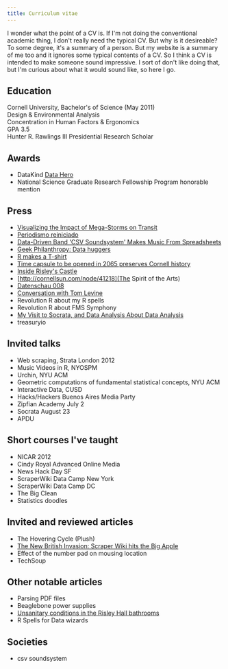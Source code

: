 ```yaml
---
title: Curriculum vitae
---
```

I wonder what the point of a CV is. If I'm not doing the conventional
academic thing, I don't really need the typical CV. But why is it desireable?
To some degree, it's a summary of a person. But my website is a summary
of me too and it ignores some typical contents of a CV.
So I think a CV is intended to make someone sound impressive. I sort
of don't like doing that, but I'm curious about what it would sound like,
so here I go.

## Education
Cornell University, Bachelor's of Science (May 2011)<br>
Design & Environmental Analysis<br>
Concentration in Human Factors & Ergonomics<br>
GPA 3.5<br>
Hunter R. Rawlings III Presidential Research Scholar

## Awards
* DataKind [Data Hero](http://datakind.org/2012/08/data-heroes-tom-levine/)
* National Science Graduate Research Fellowship Program honorable mention

## Press
* [Visualizing the Impact of Mega-Storms on Transit](http://www.theatlanticcities.com/commute/2013/05/visualizing-impact-mega-storms-transit/5660/)
* [Periodismo reiniciado](http://www.pagina12.com.ar/diario/cdigital/31-202522-2012-09-04.html)
* [Data-Driven Band 'CSV Soundsystem' Makes Music From Spreadsheets](http://www.dnainfo.com/new-york/20130429/greenpoint/data-driven-band-csv-soundsystem-makes-music-from-spreadsheets)
* [Geek Philanthropy: Data huggers](http://www.economist.com/news/international/21564831-innovative-charity-rallies-geeks-good-cause)
* [R makes a T-shirt](http://blog.revolutionanalytics.com/2009/06/r-makes-a-tshirt.html)
* [Time capsule to be opened in 2065 preserves Cornell history](http://news.cornell.edu/stories/2012/11/time-capsule-preserves-cornell-history-until-2065)
* [Inside Risley's Castle](http://cornellsun.com/node/33124)
* [http://cornellsun.com/node/41218](The Spirit of the Arts)
* [Datenschau 008](http://www.kuechenstud.io/datenschau/podcast/ds008/)
* [Conversation with Tom Levine](http://www.youtube.com/watch?v=wX7IedZCTSo)
* Revolution R about my R spells
* Revolution R about FMS Symphony
* [My Visit to Socrata, and Data Analysis About Data Analysis](http://www.socrata.com/blog/my-visit-to-socrata-and-data-analysis-about-data-analysis/)
* treasuryio

## Invited talks
* Web scraping, Strata London 2012
* Music Videos in R, NYOSPM
* Urchin, NYU ACM
* Geometric computations of fundamental statistical concepts, NYU ACM
* Interactive Data, CUSD
* Hacks/Hackers Buenos Aires Media Party
* Zipfian Academy July 2
* Socrata August 23
* APDU

<!--
## Contests I won
* Toilet Hackers
* Highground
* Bicoastal Datafest
* Digital literacy
-->

## Short courses I've taught
* NICAR 2012
* Cindy Royal Advanced Online Media
* News Hack Day SF
* ScraperWiki Data Camp New York
* ScraperWiki Data Camp DC
* The Big Clean
* Statistics doodles

## Invited and reviewed articles
* The Hovering Cycle (Plush)
* [The New British Invasion: Scraper Wiki hits the Big Apple](http://datadrivenjournalism.net/news_and_analysis/scraperwiki_new_york_data_camp)
* Effect of the number pad on mousing location
* TechSoup

## Other notable articles
* Parsing PDF files
* Beaglebone power supplies
* [Unsanitary conditions in the Risley Hall bathrooms](/!/risley-toilets/)
* R Spells for Data wizards

## Societies
* csv soundsystem

